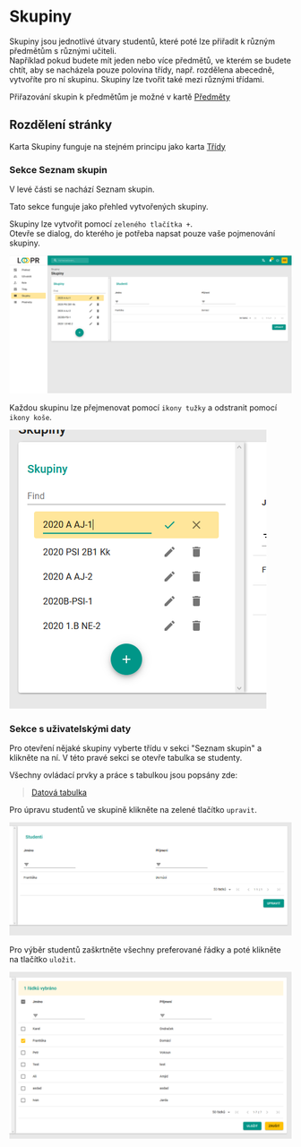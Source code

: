 # Skupiny
Skupiny jsou jednotlivé útvary studentů, které poté lze přiřadit k různým předmětům s různými učiteli.   
Například pokud budete mít jeden nebo více předmětů, ve kterém se budete chtít, aby se nacházela pouze polovina třídy, např. rozdělena abecedně, vytvoříte pro ní skupinu. Skupiny lze tvořit také mezi různými třídami.

Přiřazování skupin k předmětům je možné v kartě [Předměty](cs/pages/subjects/)

## Rozdělení stránky
Karta Skupiny funguje na stejném principu jako karta [Třídy](cs/pages/classes/)

### Sekce Seznam skupin
V levé části se nachází Seznam skupin. 

Tato sekce funguje jako přehled vytvořených skupiny. 

Skupiny lze vytvořit pomocí `zeleného tlačítka +`.   
Otevře se dialog, do kterého je potřeba napsat pouze vaše pojmenování skupiny.

![](images/groups.png)

Každou skupinu lze přejmenovat pomocí `ikony tužky` a odstranit pomocí `ikony koše`. 

![](images/group-editing.png)

### Sekce s uživatelskými daty
Pro otevření nějaké skupiny vyberte třídu v sekci "Seznam skupin" a klikněte na ní. V této pravé sekci se otevře tabulka se studenty.

Všechny ovládací prvky a práce s tabulkou jsou popsány zde: 
> [Datová tabulka](cs/components/materialTable/)

Pro úpravu studentů ve skupině klikněte na zelené tlačítko `upravit`.

![](images/students-list.png)

Pro výběr studentů zaškrtněte všechny preferované řádky a poté klikněte na tlačítko `uložit`.

![](images/students-list-editing.png)




